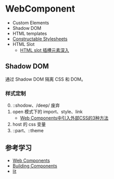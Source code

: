 # WebComponent

- Custom Elements
- Shadow DOM
- HTML templates
- [Constructable Stylesheets](https://developers.google.com/web/updates/2019/02/constructable-stylesheets)
- HTML Slot
  - [HTML slot 插槽元素深入](https://www.zhangxinxu.com/wordpress/2021/09/html-slot-dom/)

## Shadow DOM

通过 Shadow DOM 隔离 CSS 和 DOM。

### 样式定制

0. ::shodow、/deep/ 废弃
1. open 模式下的 import、style、link
   - [Web Components中引入外部CSS的3种方法](https://www.zhangxinxu.com/wordpress/2021/02/web-components-import-css/)
2. host 的 css 变量
3. ::part、::theme

## 参考学习

- [Web Components](https://developer.mozilla.org/zh-CN/docs/Web/Web_Components)
- [Building Components](https://developers.google.com/web/fundamentals/web-components)
- [lit](https://lit.dev/)